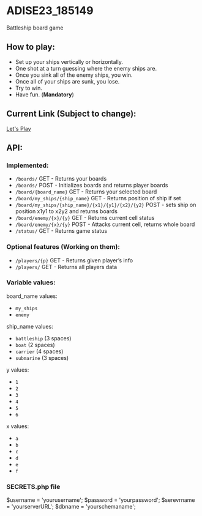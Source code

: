 # ADISE23_185149

Battleship board game

## How to play:

 - Set up your ships vertically or horizontally.
 - One shot at a turn guessing where the enemy ships are.
 - Once you sink all of the enemy ships, you win.
 - Once all of your ships are sunk, you lose.
 - Try to win.
 - Have fun. (**Mandatory**)




## Current Link (Subject to change): 

[Let's Play](https://users.iee.ihu.gr/~it185149/adise/DEV/Battleship/index.php)

## API: 

### Implemented:

- ```/boards/``` GET 	- Returns your boards
- ```/boards/``` POST 	- Initializes boards and returns player boards
- ```/board/{board_name}``` GET 	- Returns your selected board
- ```/board/my_ships/{ship_name}``` GET 	- Returns position of ship if set
- ```/board/my_ships/{ship_name}/{x1}/{y1}/{x2}/{y2}``` POST 	- sets ship on position x1y1 to x2y2 and returns boards
- ```/board/enemy/{x}/{y}``` GET 	- Returns current cell status
- ```/board/enemy/{x}/{y}``` POST 	- Attacks current cell, returns whole board
- ```/status/``` GET 	- Returns game status


### Optional features (Working on them):

- ```/players/{p}```	GET		- Returns given player’s info
- ```/players/``` GET		- Returns all players data


### Variable values:

board_name values:
- ```my_ships```
- ```enemy```

ship_name values:
- ```battleship``` (3 spaces)
- ```boat``` (2 spaces)
- ```carrier``` (4 spaces)
- ```submarine``` (3 spaces)

y values:
- ```1```
- ```2```
- ```3```
- ```4```
- ```5```
- ```6```

x values:
- ```a```
- ```b```
- ```c```
- ```d```
- ```e```
- ```f```

### SECRETS.php file

$username = 'yourusername';
$password = 'yourpassword';
$serevrname = 'yourserverURL';
$dbname = 'yourschemaname';
